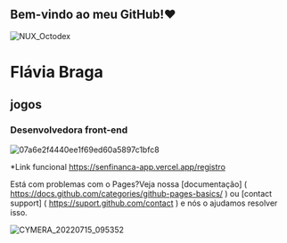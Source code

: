 ## Bem-vindo ao meu GitHub!❤


![NUX_Octodex](https://user-images.githubusercontent.com/105249309/179226717-1455eeb4-a32b-4f7e-96bc-67b51839c288.gif)





# Flávia Braga
## jogos
### Desenvolvedora front-end





![07a6e2f4440ee1f69ed60a5897c1bfc8](https://user-images.githubusercontent.com/105249309/179224313-2930ffb7-9467-4b0f-84fb-de28e4eaf9db.jpg)








*Link funcional
https://senfinanca-app.vercel.app/registro





Está com problemas com o Pages?Veja nossa [documentação] ( https://docs.github.com/categories/github-pages-basics/ ) ou [contact support] ( https://suport.github.com/contact ) e nós o ajudamos resolver isso.


 ![CYMERA_20220715_095352](https://user-images.githubusercontent.com/105249309/179227197-b3cb607b-d895-460e-856f-0d2eca759251.jpg)
